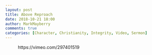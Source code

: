 ```yaml
---
layout: post
title: Above Reproach
date: 2018-10-21 18:00
author: MarkMayberry
comments: true
categories: [Character, Christianity, Integrity, Video, Sermon]
---
```

<!-- wp:core-embed/vimeo {"url":"https://vimeo.com/297401519","type":"video","providerNameSlug":"vimeo","className":"wp-embed-aspect-4-3 wp-has-aspect-ratio"} -->
<figure class="wp-block-embed-vimeo wp-block-embed is-type-video is-provider-vimeo wp-embed-aspect-4-3 wp-has-aspect-ratio"><div class="wp-block-embed__wrapper">
https://vimeo.com/297401519
</div></figure>
<!-- /wp:core-embed/vimeo -->
